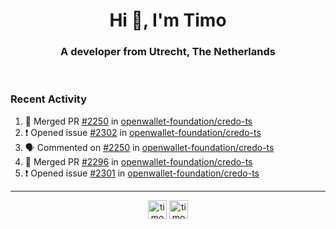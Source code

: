 <h1 align="center">Hi 👋, I'm Timo</h1>
<h3 align="center">A developer from Utrecht, The Netherlands</h3>
<br/>
<!-- https://github.com/rahuldkjain/github-profile-readme-generator --!>

<!--  <p align="left"><img src="https://github-readme-stats.vercel.app/api?username=timoglastra&show_icons=true&count_private=true&" alt="timoglastra" /></p> --!>

<!--
Github language stats
<p align="left"><img src="https://github-readme-stats.vercel.app/api/top-langs/?username=timoglastra&layout=compact" alt="timoglastra" /><p>
-->

<!-- Codestats language stats -->
<!-- <p align="left"><img src="https://codestats-readme.vercel.app/api/top-langs/?username=timoglastra&layout=compact&language_count=12" alt="timoglastra" /><p>    --!>
  
<h3>Recent Activity</h3>

<!--START_SECTION:activity-->
1. 🎉 Merged PR [#2250](https://github.com/openwallet-foundation/credo-ts/pull/2250) in [openwallet-foundation/credo-ts](https://github.com/openwallet-foundation/credo-ts)
2. ❗ Opened issue [#2302](https://github.com/openwallet-foundation/credo-ts/issues/2302) in [openwallet-foundation/credo-ts](https://github.com/openwallet-foundation/credo-ts)
3. 🗣 Commented on [#2250](https://github.com/openwallet-foundation/credo-ts/pull/2250#issuecomment-2911725798) in [openwallet-foundation/credo-ts](https://github.com/openwallet-foundation/credo-ts)
4. 🎉 Merged PR [#2296](https://github.com/openwallet-foundation/credo-ts/pull/2296) in [openwallet-foundation/credo-ts](https://github.com/openwallet-foundation/credo-ts)
5. ❗ Opened issue [#2301](https://github.com/openwallet-foundation/credo-ts/issues/2301) in [openwallet-foundation/credo-ts](https://github.com/openwallet-foundation/credo-ts)
<!--END_SECTION:activity-->

---

<p align="center">
<a href="https://twitter.com/timoglastra" target="blank"><img align="center" src="https://cdn.jsdelivr.net/npm/simple-icons@3.0.1/icons/twitter.svg" alt="timoglastra" height="30" width="30" /></a>
<a href="https://linkedin.com/in/timoglastra" target="blank"><img align="center" src="https://cdn.jsdelivr.net/npm/simple-icons@3.0.1/icons/linkedin.svg" alt="timoglastra" height="30" width="30" /></a>
</p>



